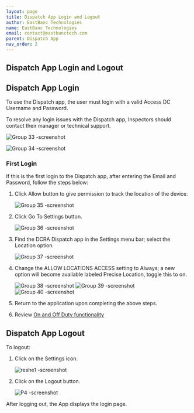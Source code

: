 ```yaml
---
layout: page
title: Dispatch App Login and Logout
author: EastBanc Technologies
name: EastBanc Technologies
email: contact@eastbanctech.com
parent: Dispatch App
nav_order: 2
---
```


<section id="dispatch-app-login-and-logout" markdown="1">

# Dispatch App Login and Logout

<section id="dispatch-app-login" markdown="1">

## Dispatch App Login
To use the Dispatch app, the user must login with a valid Access DC Username and Password. 

To resolve any login issues with the Dispatch app, Inspectors should contact their manager or technical support. 

![Group 33 -screenshot](../images/dispatch-app/da-login/dispatch-app-login1.png)

![Group 34 -screenshot](../images/dispatch-app/da-login/dispatch-app-login2.png)

<section id="first-login" markdown="1">

### First Login
If this is the first login to the Dispatch app, after entering the Email and Password, follow the steps below:

1. Click Allow button to give permission to track the location of the device.

    ![Group 35 -screenshot](../images/dispatch-app/da-login/first-login1.png)

2. Click Go To Settings button.

    ![Group 36 -screenshot](../images/dispatch-app/da-login/first-login2.png)

3. Find the DCRA Dispatch app in the Settings menu bar; select the Location option.

    ![Group 37 -screenshot](../images/dispatch-app/da-login/ipad-settings1.png)

4. Change the ALLOW LOCATIONS ACCESS setting to Always; a new option will become available labeled Precise Location, toggle this to on.

    ![Group 38 -screenshot](../images/dispatch-app/da-login/ipad-settings2.png)
    ![Group 39 -screenshot](../images/dispatch-app/da-login/ipad-settings3.png)
    ![Group 40 -screenshot](../images/dispatch-app/da-login/ipad-settings4.png)

5. Return to the application upon completing the above steps.

6. Review [On and Off Duty functionality](https://dcra-dispatch-docs.terraiq.io/docs/da-on-off-duty.html)

</section>

</section>

<section id="dispatch-app-logout" markdown="1">

## Dispatch App Logout

To logout:

1. Click on the Settings icon.

    ![reshe1 -screenshot](../images/dispatch-app/da-login/dispatch-app-logout1.png)

2. Click on the Logout button.

    ![P4 -screenshot](../images/dispatch-app/da-login/dispatch-app-logout2.png)

After logging out, the App displays the login page.

</section>
</section>
